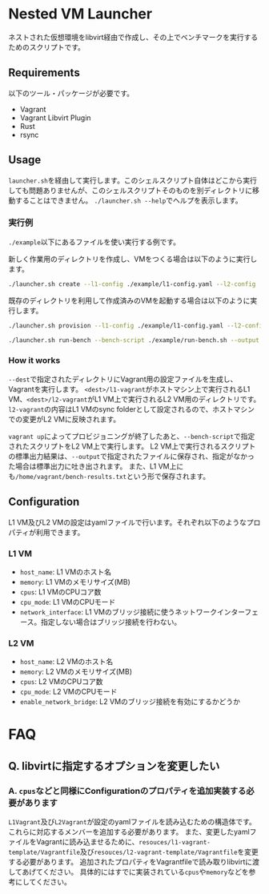 # Nested VM Launcher
ネストされた仮想環境をlibvirt経由で作成し、その上でベンチマークを実行するためのスクリプトです。

## Requirements
以下のツール・パッケージが必要です。
- Vagrant
- Vagrant Libvirt Plugin
- Rust
- rsync

## Usage
`launcher.sh`を経由して実行します。このシェルスクリプト自体はどこから実行しても問題ありませんが、このシェルスクリプトそのものを別ディレクトリに移動することはできません。
`./launcher.sh --help`でヘルプを表示します。

### 実行例
`./example`以下にあるファイルを使い実行する例です。

新しく作業用のディレクトリを作成し、VMをつくる場合は以下のように実行します。
```bash
./launcher.sh create --l1-config ./example/l1-config.yaml --l2-config ./example/l2-config.yaml --bench-script ./example/run-bench.sh --output output.txt --project-dir dest
```

既存のディレクトリを利用して作成済みのVMを起動する場合は以下のように実行します。
```bash
./launcher.sh provision --l1-config ./example/l1-config.yaml --l2-config ./example/l2-config.yaml --bench-script ./example/run-bench.sh --output output.txt --project-dir dest
```

```bash
./launcher.sh run-bench --bench-script ./example/run-bench.sh --output output.txt --project-dir dest
```

### How it works
`--dest`で指定されたディレクトリにVagrant用の設定ファイルを生成し、Vagrantを実行します。
`<dest>/l1-vagrant`がホストマシン上で実行されるL1 VM、`<dest>/l2-vagrant`がL1 VM上で実行されるL2 VM用のディレクトリです。
`l2-vagrant`の内容はL1 VMのsync folderとして設定されるので、ホストマシンでの変更がL2 VMに反映されます。

`vagrant up`によってプロビジョニングが終了したあと、`--bench-script`で指定されたスクリプトをL2 VM上で実行します。
L2 VM上で実行されるスクリプトの標準出力結果は、`--output`で指定されたファイルに保存され、指定がなかった場合は標準出力に吐き出されます。
また、L1 VM上にも`/home/vagrant/bench-results.txt`という形で保存されます。

## Configuration
L1 VM及びL2 VMの設定はyamlファイルで行います。それぞれ以下のようなプロパティが利用できます。

### L1 VM
- `host_name`: L1 VMのホスト名
- `memory`: L1 VMのメモリサイズ(MB)
- `cpus`: L1 VMのCPUコア数
- `cpu_mode`: L1 VMのCPUモード
- `network_interface`: L1 VMのブリッジ接続に使うネットワークインターフェース。指定しない場合はブリッジ接続を行わない。

### L2 VM
- `host_name`: L2 VMのホスト名
- `memory`: L2 VMのメモリサイズ(MB)
- `cpus`: L2 VMのCPUコア数
- `cpu_mode`: L2 VMのCPUモード
- `enable_network_bridge`: L2 VMのブリッジ接続を有効にするかどうか


# FAQ

## Q. libvirtに指定するオプションを変更したい
### A. `cpus`などと同様にConfigurationのプロパティを追加実装する必要があります
`L1Vagrant`及び`L2Vagrant`が設定のyamlファイルを読み込むための構造体です。これらに対応するメンバーを追加する必要があります。
また、変更したyamlファイルをVagrantに読み込ませるために、`resouces/l1-vagrant-template/Vagrantfile`及び`resouces/l2-vagrant-template/Vagrantfile`を変更する必要があります。
追加されたプロパティをVagrantfileで読み取りlibvirtに渡してあげてください。
具体的にはすでに実装されている`cpus`や`memory`などを参考にしてください。
